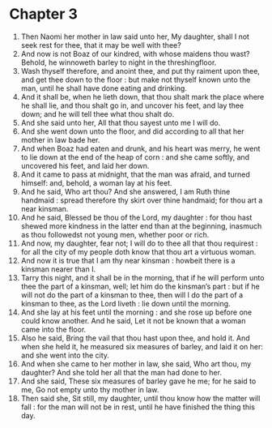 # Chapter 3

1. Then Naomi her mother in law said unto her, My daughter, shall I not seek rest for thee, that it may be well with thee?
2. And now is not Boaz of our kindred, with whose maidens thou wast? Behold, he winnoweth barley to night in the threshingfloor.
3. Wash thyself therefore, and anoint thee, and put thy raiment upon thee, and get thee down to the floor : but make not thyself known unto the man, until he shall have done eating and drinking.
4. And it shall be, when he lieth down, that thou shalt mark the place where he shall lie, and thou shalt go in, and uncover his feet, and lay thee down; and he will tell thee what thou shalt do.
5. And she said unto her, All that thou sayest unto me I will do.
6. And she went down unto the floor, and did according to all that her mother in law bade her.
7. And when Boaz had eaten and drunk, and his heart was merry, he went to lie down at the end of the heap of corn : and she came softly, and uncovered his feet, and laid her down.
8. And it came to pass at midnight, that the man was afraid, and turned himself: and, behold, a woman lay at his feet.
9. And he said, Who art thou? And she answered, I am Ruth thine handmaid : spread therefore thy skirt over thine handmaid; for thou art a near kinsman.
10. And he said, Blessed be thou of the Lord, my daughter : for thou hast shewed more kindness in the latter end than at the beginning, inasmuch as thou followedst not young men, whether poor or rich.
11. And now, my daughter, fear not; I will do to thee all that thou requirest : for all the city of my people doth know that thou art a virtuous woman.
12. And now it is true that I am thy near kinsman : howbeit there is a kinsman nearer than I.
13. Tarry this night, and it shall be in the morning, that if he will perform unto thee the part of a kinsman, well; let him do the kinsman’s part : but if he will not do the part of a kinsman to thee, then will I do the part of a kinsman to thee, as the Lord liveth : lie down until the morning.
14. And she lay at his feet until the morning : and she rose up before one could know another. And he said, Let it not be known that a woman came into the floor.
15. Also he said, Bring the vail that thou hast upon thee, and hold it. And when she held it, he measured six measures of barley, and laid it on her: and she went into the city.
16. And when she came to her mother in law, she said, Who art thou, my daughter? And she told her all that the man had done to her.
17. And she said, These six measures of barley gave he me; for he said to me, Go not empty unto thy mother in law.
18. Then said she, Sit still, my daughter, until thou know how the matter will fall : for the man will not be in rest, until he have finished the thing this day.

